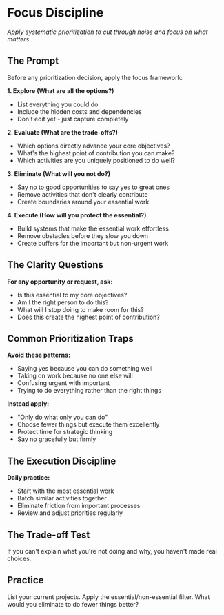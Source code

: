 # Focus Discipline

*Apply systematic prioritization to cut through noise and focus on what matters*

## The Prompt

Before any prioritization decision, apply the focus framework:

**1. Explore (What are all the options?)**
- List everything you could do
- Include the hidden costs and dependencies
- Don't edit yet - just capture completely

**2. Evaluate (What are the trade-offs?)**
- Which options directly advance your core objectives?
- What's the highest point of contribution you can make?
- Which activities are you uniquely positioned to do well?

**3. Eliminate (What will you not do?)**
- Say no to good opportunities to say yes to great ones
- Remove activities that don't clearly contribute
- Create boundaries around your essential work

**4. Execute (How will you protect the essential?)**
- Build systems that make the essential work effortless
- Remove obstacles before they slow you down
- Create buffers for the important but non-urgent work

## The Clarity Questions

**For any opportunity or request, ask:**
- Is this essential to my core objectives?
- Am I the right person to do this?
- What will I stop doing to make room for this?
- Does this create the highest point of contribution?

## Common Prioritization Traps

**Avoid these patterns:**
- Saying yes because you can do something well
- Taking on work because no one else will
- Confusing urgent with important
- Trying to do everything rather than the right things

**Instead apply:**
- "Only do what only you can do"
- Choose fewer things but execute them excellently
- Protect time for strategic thinking
- Say no gracefully but firmly

## The Execution Discipline

**Daily practice:**
- Start with the most essential work
- Batch similar activities together
- Eliminate friction from important processes
- Review and adjust priorities regularly

## The Trade-off Test

If you can't explain what you're not doing and why, you haven't made real choices.

## Practice

List your current projects. Apply the essential/non-essential filter. What would you eliminate to do fewer things better?